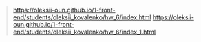 > https://oleksii-oun.github.io/1-front-end/students/oleksii_kovalenko/hw_6/index.html
>https://oleksii-oun.github.io/1-front-end/students/oleksii_kovalenko/hw_6/index_1.html
